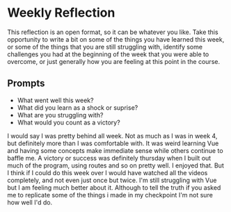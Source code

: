 # Weekly Reflection
This reflection is an open format, so it can be whatever you like. Take this opportunity to write a bit on some of the things you have learned this week, or some of the things that you are still struggling with, identify some challenges you had at the beginning of the week that you were able to overcome, or just generally how you are feeling at this point in the course.

## Prompts
- What went well this week?
- What did you learn as a shock or suprise?
- What are you struggling with?
- What would you count as a victory?

I would say I was pretty behind all week. Not as much as I was in week 4, but definitely more than I was comfortable with. It was weird learning Vue and having some concepts make immediate sense while others continue to baffle me.
A victory or success was definitely thursday when I built out much of the program, using routes and so on pretty well. I enjoyed that. But I think if I could do this week over I would have watched all the videos completely, and not even just once but twice.
I'm still struggling with Vue but I am feeling much better about it. Although to tell the truth if you asked me to replicate some of the things i made in my checkpoint I'm not sure how well I'd do.
